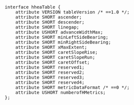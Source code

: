 <pre class='idl'>
interface hheaTable {
	attribute VERSION tableVersion /* ==1.0 */;
	attribute SHORT ascender;
	attribute SHORT descender;
	attribute SHORT linegap;
	attribute USHORT advanceWidthMax;
	attribute SHORT minLeftSideBearing;
	attribute SHORT minRightSideBearing;
	attribute SHORT xMaxExtent;
	attribute SHORT caretSlopeRise;
	attribute SHORT caretSlopeRun;
	attribute SHORT caretOffset;
	attribute SHORT reserved1;
	attribute SHORT reserved2;
	attribute SHORT reserved3;
	attribute SHORT reserved4;
	attribute SHORT metricDataFormat /* ==0 */;
	attribute USHORT numberofHMetrics;
};
</pre>

